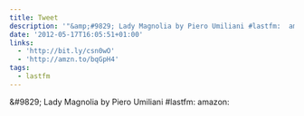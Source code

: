 ```yaml
---
title: Tweet
description: '"&amp;#9829; Lady Magnolia by Piero Umiliani #lastfm:  amazon: "'
date: '2012-05-17T16:05:51+01:00'
links:
  - 'http://bit.ly/csn0wO'
  - 'http://amzn.to/bqGpH4'
tags:
  - lastfm
---
```

&amp;#9829; Lady Magnolia by Piero Umiliani #lastfm:  amazon: 
